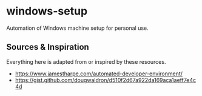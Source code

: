# windows-setup

Automation of Windows machine setup for personal use.

## Sources & Inspiration

Everything here is adapted from or inspired by these resources.

- https://www.jamestharpe.com/automated-developer-environment/
- https://gist.github.com/dougwaldron/d510f2d67a922da169aca1aeff7e4c4d
